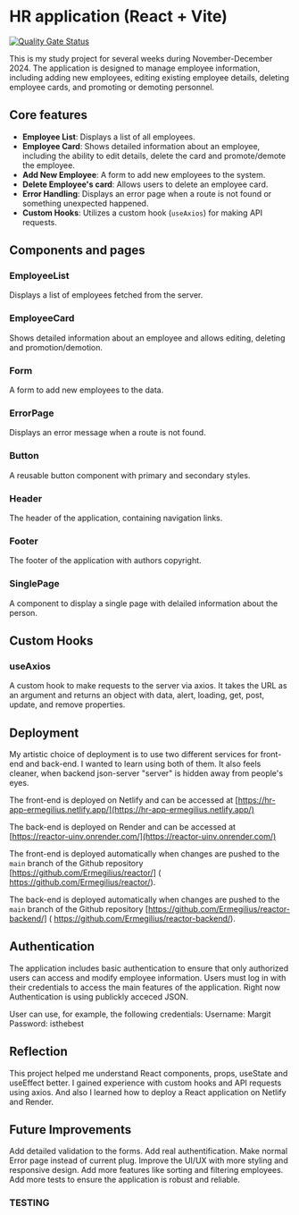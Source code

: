 # HR application (React + Vite)

[![Quality Gate Status](https://sonarcloud.io/api/project_badges/measure?project=Ermegilius_reactor&metric=alert_status)](https://sonarcloud.io/summary/new_code?id=Ermegilius_reactor)

This is my study project for several weeks during November-December 2024. The application is designed to manage employee information, including adding new employees, editing existing employee details, deleting employee cards, and promoting or demoting personnel.

## Core features

-   **Employee List**: Displays a list of all employees.
-   **Employee Card**: Shows detailed information about an employee, including the ability to edit details, delete the card and promote/demote the employee.
-   **Add New Employee**: A form to add new employees to the system.
-   **Delete Employee's card**: Allows users to delete an employee card.
-   **Error Handling**: Displays an error page when a route is not found or something unexpected happened.
-   **Custom Hooks**: Utilizes a custom hook (`useAxios`) for making API requests.

## Components and pages

### EmployeeList

Displays a list of employees fetched from the server.

### EmployeeCard

Shows detailed information about an employee and allows editing, deleting and promotion/demotion.

### Form

A form to add new employees to the data.

### ErrorPage

Displays an error message when a route is not found.

### Button

A reusable button component with primary and secondary styles.

### Header

The header of the application, containing navigation links.

### Footer

The footer of the application with authors copyright.

### SinglePage

A component to display a single page with delailed information about the person.

## Custom Hooks

### useAxios

A custom hook to make requests to the server via axios. It takes the URL as an argument and returns an object with data, alert, loading, get, post, update, and remove properties.

## Deployment

My artistic choice of deployment is to use two different services for front-end and back-end. I wanted to learn using both of them. It also feels cleaner, when backend json-server "server" is hidden away from people's eyes.

The front-end is deployed on Netlify and can be accessed at [https://hr-app-ermegilius.netlify.app/](https://hr-app-ermegilius.netlify.app/)

The back-end is deployed on Render and can be accessed at [https://reactor-uinv.onrender.com/](https://reactor-uinv.onrender.com/)

The front-end is deployed automatically when changes are pushed to the `main` branch of the Github repository [https://github.com/Ermegilius/reactor/] ( https://github.com/Ermegilius/reactor/).

The back-end is deployed automatically when changes are pushed to the `main` branch of the Github repository [https://github.com/Ermegilius/reactor-backend/] ( https://github.com/Ermegilius/reactor-backend/).

## Authentication

The application includes basic authentication to ensure that only authorized users can access and modify employee information. Users must log in with their credentials to access the main features of the application.
Right now Authentication is using publickly acceced JSON.

User can use, for example, the following credentials:
Username: Margit
Password: isthebest

## Reflection

This project helped me understand React components, props, useState and useEffect better. I gained experience with custom hooks and API requests using axios. And also I learned how to deploy a React application on Netlify and Render.

## Future Improvements

Add detailed validation to the forms.
Add real authentification.
Make normal Error page instead of current plug.
Improve the UI/UX with more styling and responsive design.
Add more features like sorting and filtering employees.
Add more tests to ensure the application is robust and reliable.

### TESTING
